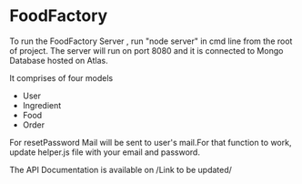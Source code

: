 # FoodFactory

To run the FoodFactory Server , run "node server" in cmd line from the root of project.
The server will run on port 8080 and it is connected to Mongo Database hosted on Atlas.

It comprises of four models
* User
* Ingredient
* Food
* Order

For resetPassword Mail will be sent to user's mail.For that function to work, update helper.js file with your email and password.

The API Documentation is available on /Link to be updated/
